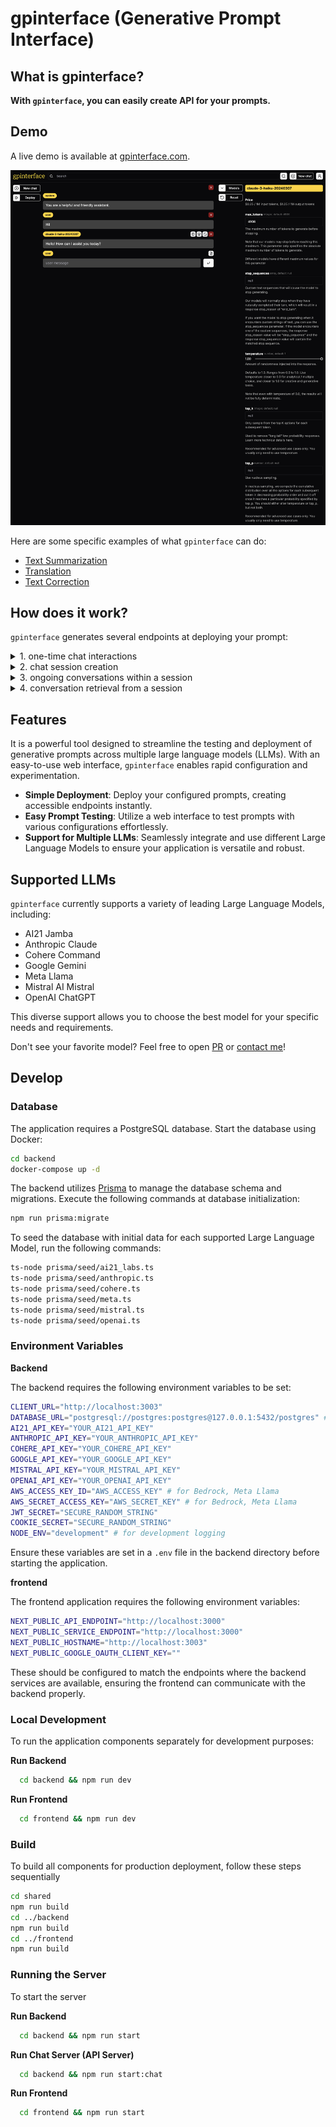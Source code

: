 # gpinterface (Generative Prompt Interface)

## What is gpinterface?

**With `gpinterface`, you can easily create API for your prompts.**

## Demo

A live demo is available at [gpinterface.com](https://gpinterface.com).

![demo](./images/demo.png)

Here are some specific examples of what `gpinterface` can do:

- [Text Summarization](https://gpinterface.com/gpis/bPqvQH-6qPKdOY5XHMYiN)
- [Translation](https://gpinterface.com/gpis/S1WYvoKdOllFrvST0Okzn)
- [Text Correction](https://gpinterface.com/gpis/i1WqU74CIYHGfURPcVnR5)

## How does it work?

`gpinterface` generates several endpoints at deploying your prompt:

<details>
<summary>1. one-time chat interactions</summary>

![chat_completion](./images/chat_completion.png)

</details>
<details>
<summary>2. chat session creation</summary>

![session_creation](./images/session_creation.png)

</details>
<details>
<summary>3. ongoing conversations within a session</summary>

![session_completion](./images/session_completion.png)

</details>
<details>
<summary>4. conversation retrieval from a session</summary>

![session_get](./images/session_get.png)

</details>

## Features

It is a powerful tool designed to streamline the testing and deployment of generative prompts across multiple large language models (LLMs). With an easy-to-use web interface, `gpinterface` enables rapid configuration and experimentation.

- **Simple Deployment**: Deploy your configured prompts, creating accessible endpoints instantly.
- **Easy Prompt Testing**: Utilize a web interface to test prompts with various configurations effortlessly.
- **Support for Multiple LLMs**: Seamlessly integrate and use different Large Language Models to ensure your application is versatile and robust.

## Supported LLMs

`gpinterface` currently supports a variety of leading Large Language Models, including:

- AI21 Jamba
- Anthropic Claude
- Cohere Command
- Google Gemini
- Meta Llama
- Mistral AI Mistral
- OpenAI ChatGPT

This diverse support allows you to choose the best model for your specific needs and requirements.

Don't see your favorite model? Feel free to open [PR](https://github.com/brianbscho/gpinterface/pulls) or [contact me](mailto:brianbscho@gmail.com)!

## Develop

### Database

The application requires a PostgreSQL database. Start the database using Docker:

```bash
cd backend
docker-compose up -d
```

The backend utilizes [Prisma](https://www.prisma.io/orm) to manage the database schema and migrations. Execute the following commands at database initialization:

```bash
npm run prisma:migrate
```

To seed the database with initial data for each supported Large Language Model, run the following commands:

```bash
ts-node prisma/seed/ai21_labs.ts
ts-node prisma/seed/anthropic.ts
ts-node prisma/seed/cohere.ts
ts-node prisma/seed/meta.ts
ts-node prisma/seed/mistral.ts
ts-node prisma/seed/openai.ts
```

### Environment Variables

**Backend**

The backend requires the following environment variables to be set:

```bash
CLIENT_URL="http://localhost:3003"
DATABASE_URL="postgresql://postgres:postgres@127.0.0.1:5432/postgres" # can be replaced with your DB endpoint
AI21_API_KEY="YOUR_AI21_API_KEY"
ANTHROPIC_API_KEY="YOUR_ANTHROPIC_API_KEY"
COHERE_API_KEY="YOUR_COHERE_API_KEY"
GOOGLE_API_KEY="YOUR_GOOGLE_API_KEY"
MISTRAL_API_KEY="YOUR_MISTRAL_API_KEY"
OPENAI_API_KEY="YOUR_OPENAI_API_KEY"
AWS_ACCESS_KEY_ID="AWS_ACCESS_KEY" # for Bedrock, Meta Llama
AWS_SECRET_ACCESS_KEY="AWS_SECRET_KEY" # for Bedrock, Meta Llama
JWT_SECRET="SECURE_RANDOM_STRING"
COOKIE_SECRET="SECURE_RANDOM_STRING"
NODE_ENV="development" # for development logging
```

Ensure these variables are set in a `.env` file in the backend directory before starting the application.

**frontend**

The frontend application requires the following environment variables:

```bash
NEXT_PUBLIC_API_ENDPOINT="http://localhost:3000"
NEXT_PUBLIC_SERVICE_ENDPOINT="http://localhost:3000"
NEXT_PUBLIC_HOSTNAME="http://localhost:3003"
NEXT_PUBLIC_GOOGLE_OAUTH_CLIENT_KEY=""
```

These should be configured to match the endpoints where the backend services are available, ensuring the frontend can communicate with the backend properly.

### Local Development

To run the application components separately for development purposes:

**Run Backend**

```bash
  cd backend && npm run dev
```

**Run Frontend**

```bash
  cd frontend && npm run dev
```

### Build

To build all components for production deployment, follow these steps sequentially

```bash
cd shared
npm run build
cd ../backend
npm run build
cd ../frontend
npm run build
```

### Running the Server

To start the server

**Run Backend**

```bash
  cd backend && npm run start
```

**Run Chat Server (API Server)**

```bash
  cd backend && npm run start:chat
```

**Run Frontend**

```bash
  cd frontend && npm run start
```
